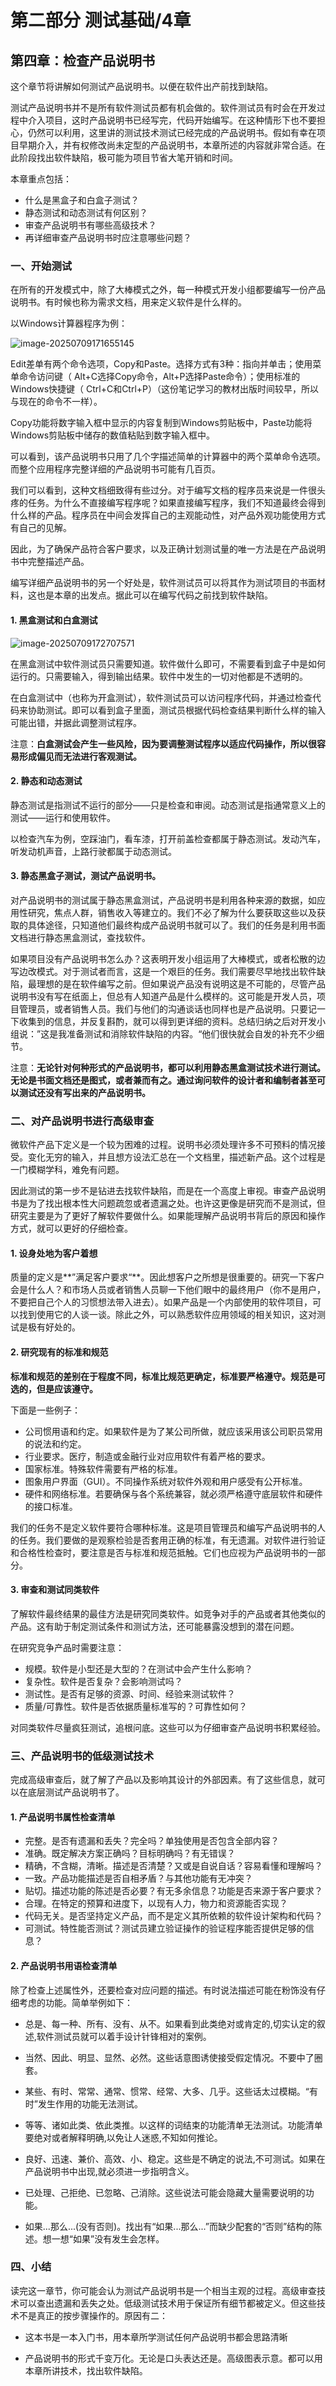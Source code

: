 # 第二部分 测试基础/4章



## 第四章：检查产品说明书

这个章节将讲解如何测试产品说明书。以便在软件出产前找到缺陷。

测试产品说明书并不是所有软件测试员都有机会做的。软件测试员有时会在开发过程中介入项目，这时产品说明书已经写完，代码开始编写。在这种情形下也不要担心，仍然可以利用，这里讲的测试技术测试已经完成的产品说明书。假如有幸在项目早期介入，并有权修改尚未定型的产品说明书，本章所述的内容就非常合适。在此阶段找出软件缺陷，极可能为项目节省大笔开销和时间。

本章重点包括：

- 什么是黑盒子和白盒子测试？
- 静态测试和动态测试有何区别？
- 审查产品说明书有哪些高级技术？
- 再详细审查产品说明书时应注意哪些问题？

### 一、开始测试

在所有的开发模式中，除了大棒模式之外，每一种模式开发小组都要编写一份产品说明书。有时候也称为需求文档，用来定义软件是什么样的。

以Windows计算器程序为例：

![image-20250709171655145](C:\Users\Haodong\Desktop\书\软件测试读书笔记\笔记图片\image-20250709171655145.png)

Edit差单有两个命令选项，Copy和Paste。选择方式有3种：指向并单击；使用菜单命令访问键（ Alt+C选择Copy命令，Alt+P选择Paste命令）；使用标准的Windows快捷键（ Ctrl+C和Ctrl+P）（这份笔记学习的教材出版时间较早，所以与现在的命令不一样）。

Copy功能将数字输入框中显示的内容复制到Windows剪贴板中，Paste功能将Windows剪贴板中储存的数值粘贴到数字输入框中。

可以看到，该产品说明书只用了几个字描述简单的计算器中的两个菜单命令选项。而整个应用程序完整详细的产品说明书可能有几百页。

我们可以看到，这种文档细致得有些过分。对于编写文档的程序员来说是一件很头疼的任务。为什么不直接编写程序呢？如果直接编写程序，我们不知道最终会得到什么样的产品。程序员在中间会发挥自己的主观能动性，对产品外观功能使用方式有自己的见解。

因此，为了确保产品符合客户要求，以及正确计划测试量的唯一方法是在产品说明书中完整描述产品。

编写详细产品说明书的另一个好处是，软件测试员可以将其作为测试项目的书面材料，这也是本章的出发点。据此可以在编写代码之前找到软件缺陷。

#### 1. 黑盒测试和白盒测试

![image-20250709172707571](C:\Users\Haodong\Desktop\书\软件测试读书笔记\笔记图片\image-20250709172707571.png)

在黑盒测试中软件测试员只需要知道。软件做什么即可，不需要看到盒子中是如何运行的。只需要输入，得到输出结果。软件中发生的一切对他都是不透明的。

在白盒测试中（也称为开盒测试），软件测试员可以访问程序代码，并通过检查代码来协助测试。即可以看到盒子里面，测试员根据代码检查结果判断什么样的输入可能出错，并据此调整测试程序。

注意：**白盒测试会产生一些风险，因为要调整测试程序以适应代码操作，所以很容易形成偏见而无法进行客观测试。**

#### 2. 静态和动态测试

静态测试是指测试不运行的部分——只是检查和审阅。动态测试是指通常意义上的测试——运行和使用软件。

以检查汽车为例，空踩油门，看车漆，打开前盖检查都属于静态测试。发动汽车，听发动机声音，上路行驶都属于动态测试。

#### 3. 静态黑盒子测试，测试产品说明书。

 对产品说明书的测试属于静态黑盒测试，产品说明书是利用各种来源的数据，如应用性研究，焦点人群，销售收入等建立的。我们不必了解为什么要获取这些以及获取的具体途径，只知道他们最终构成产品说明书就可以了。我们的任务是利用书面文档进行静态黑盒测试，查找软件。

如果项目没有产品说明书怎么办？这表明开发小组运用了大棒模式，或者松散的边写边改模式。对于测试者而言，这是一个艰巨的任务。我们需要尽早地找出软件缺陷，最理想的是在软件编写之前。但如果说产品没有说明这是不可能的，尽管产品说明书没有写在纸面上，但总有人知道产品是什么模样的。这可能是开发人员，项目管理员，或者销售人员。我们与他们的沟通谈话也同样也是产品说明。只要记一下收集到的信息，并反复斟酌，就可以得到更详细的资料。总结归纳之后对开发小组说：”这是我准备测试和消除软件缺陷的内容。“他们很快就会自发的补充不少细节。

注意：**无论针对何种形式的产品说明书，都可以利用静态黑盒测试技术进行测试。无论是书面文档还是图式，或者兼而有之。通过询问软件的设计者和编制者甚至可以测试还没有写出来的产品说明书。**

### 二、对产品说明书进行高级审查

微软件产品下定义是一个较为困难的过程。说明书必须处理许多不可预料的情况接受。变化无穷的输入，并且想方设法汇总在一个文档里，描述新产品。这个过程是一门模糊学科，难免有问题。

因此测试的第一步不是钻进去找软件缺陷，而是在一个高度上审视。审查产品说明书是为了找出根本性大问题疏忽或者遗漏之处。也许这更像是研究而不是测试，但研究主要是为了更好了解软件要做什么。如果能理解产品说明书背后的原因和操作方式，就可以更好的仔细检查。

#### 1. 设身处地为客户着想

质量的定义是**”满足客户要求“**。因此想客户之所想是很重要的。研究一下客户会是什么人？和市场人员或者销售人员聊一下他们眼中的最终用户（你不是用户，不要把自己个人的习惯想法带入进去）。如果产品是一个内部使用的软件项目，可以找到使用它的人谈一谈。除此之外，可以熟悉软件应用领域的相关知识，这对测试是极有好处的。

#### 2. 研究现有的标准和规范

**标准和规范的差别在于程度不同，标准比规范更确定，标准要严格遵守。规范是可选的，但是应该遵守。**

下面是一些例子：

- 公司惯用语和约定。如果软件是为了某公司所做，就应该采用该公司职员常用的说法和约定。
- 行业要求。医疗，制造或金融行业对应用软件有着严格的要求。
- 国家标准。特殊软件需要有严格的标准。
- 图象用户界面（GUI）。不同操作系统对软件外观和用户感受有公开标准。
- 硬件和网络标准。若要确保与各个系统兼容，就必须严格遵守底层软件和硬件的接口标准。

我们的任务不是定义软件要符合哪种标准。这是项目管理员和编写产品说明书的人的任务。我们要做的是观察检验是否套用正确的标准，有无遗漏。对软件进行验证和合格性检查时，要注意是否与标准和规范抵触。它们也应视为产品说明书的一部分。

#### 3. 审查和测试同类软件

了解软件最终结果的最佳方法是研究同类软件。如竞争对手的产品或者其他类似的产品。这有助于制定测试条件和测试方法，还可能暴露没想到的潜在问题。

在研究竞争产品时需要注意：

- 规模。软件是小型还是大型的？在测试中会产生什么影响？
- 复杂性。软件是否复杂？会影响测试吗？
- 测试性。是否有足够的资源、时间、经验来测试软件？
- 质量/可靠性。软件是否依据质量标准写的？可靠性如何？

对同类软件尽量疯狂测试，追根问底。这些可以为仔细审查产品说明书积累经验。

### 三、产品说明书的低级测试技术

完成高级审查后，就了解了产品以及影响其设计的外部因素。有了这些信息，就可以在底层测试产品说明书了。

#### 1. 产品说明书属性检查清单

- 完整。是否有遗漏和丢失？完全吗？单独使用是否包含全部内容？
- 准确。既定解决方案正确吗？目标明确吗？有无错误？
- 精确，不含糊，清晰。描述是否清楚？又或是自说自话？容易看懂和理解吗？
- 一致。产品功能描述是否自相矛盾？与其他功能有无冲突？
- 贴切。描述功能的陈述是否必要？有无多余信息？功能是否来源于客户要求？
- 合理。在特定的预算和进度下，以现有人力，物力和资源能否实现？
- 代码无关。是否坚持定义产品，而不是定义其所依赖的软件设计架构和代码？
- 可测试。特性能否测试？测试员建立验证操作的验证程序能否提供足够的信息？

#### 2. 产品说明书用语检查清单

除了检查上述属性外，还要检查对应问题的描述。有时说法描述可能在粉饰没有仔细考虑的功能。简单举例如下：

- 总是、每一种、所有、没有、从不。如果看到此类绝对或肯定的,切实认定的叙述,软件测试员就可以着手设计针锋相对的案例。

- 当然、因此、明显、显然、必然。这些话意图诱使接受假定情况。不要中了圈套。

- 某些、有时、常常、通常、惯常、经常、大多、几乎。这些话太过模糊。“有时”发生作用的功能无法测试。

- 等等、诸如此类、依此类推。以这样的词结束的功能清单无法测试。功能清单要绝对或者解释明确,以免让人迷惑,不知如何推论。

- 良好、迅速、兼价、高效、小、稳定。这些是不确定的说法,不可测试。如果在产品说明书中出现,就必须进一步指明含义。

- 已处理、己拒绝、已忽略、己消除。这些说法可能会隐藏大量需要说明的功能。

- 如果...那么...(没有否则)。找出有“如果...那么...”而缺少配套的“否则”结构的陈述。想一想“如果”没有发生会怎样。

### 四、小结

读完这一章节，你可能会认为测试产品说明书是一个相当主观的过程。高级审查技术可以查出遗漏和丢失之处。低级测试技术用于保证所有细节都被定义。但这些技术不是真正的按步骤操作的。原因有二：

- 这本书是一本入门书，用本章所学测试任何产品说明书都会思路清晰

- 产品说明书的形式千变万化。无论是口头表达还是。高级图表示意。都可以用本章所讲技术，找出软件缺陷。